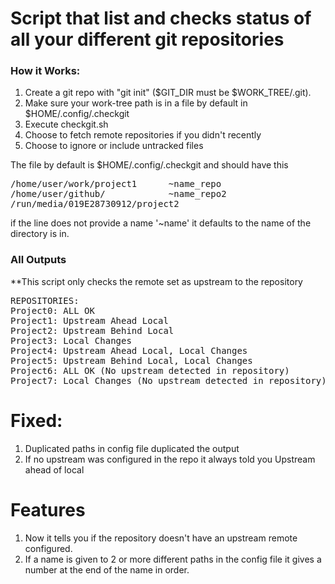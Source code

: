 # Script that list and checks status of all your different git repositories

### How it Works:

1. Create a git repo with "git init" ($GIT_DIR must be $WORK_TREE/.git).
2. Make sure your work-tree path is in a file by default in $HOME/.config/.checkgit
3. Execute checkgit.sh
4. Choose to fetch remote repositories if you didn't recently
5. Choose to ignore or include untracked files

The file by default is $HOME/.config/.checkgit and should have this 
<pre>
/home/user/work/project1      ~name_repo
/home/user/github/            ~name_repo2
/run/media/019E28730912/project2 
</pre>
if the line does not provide a name '~name' it defaults to the name of the directory is in.


### All Outputs
\*\*This script only checks the remote set as upstream to the repository
<pre>
REPOSITORIES:
Project0: ALL OK
Project1: Upstream Ahead Local
Project2: Upstream Behind Local
Project3: Local Changes
Project4: Upstream Ahead Local, Local Changes
Project5: Upstream Behind Local, Local Changes
Project6: ALL OK (No upstream detected in repository)
Project7: Local Changes (No upstream detected in repository)
</pre>

# Fixed:
1. Duplicated paths in config file duplicated the output
2. If no upstream was configured in the repo it always told you Upstream ahead of local

# Features
1. Now it tells you if the repository doesn't have an upstream remote configured.
2. If a name is given to 2 or more different paths in the config file it gives a number
at the end of the name in order.
